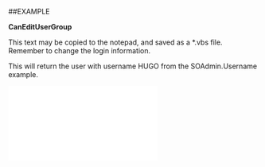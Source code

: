 

##EXAMPLE

**CanEditUserGroup**

This text may be copied to the notepad, and saved as a *.vbs file. Remember to change the login information.



This will return the user with username HUGO from the SOAdmin.Username example.

![](../../Examples/vbs/SOUser.CanEditUserGroup.vbs.txt)





